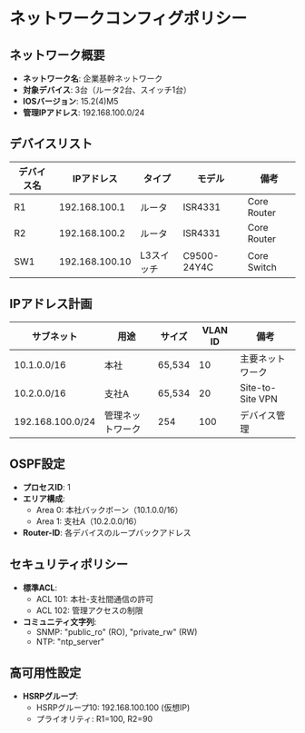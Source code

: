 

# ネットワークコンフィグポリシー

## ネットワーク概要
- **ネットワーク名**: 企業基幹ネットワーク
- **対象デバイス**: 3台（ルータ2台、スイッチ1台）
- **IOSバージョン**: 15.2(4)M5
- **管理IPアドレス**: 192.168.100.0/24

## デバイスリスト
| デバイス名 | IPアドレス | タイプ | モデル | 備考 |
|------------|------------|--------|--------|------|
| R1 | 192.168.100.1 | ルータ | ISR4331 | Core Router |
| R2 | 192.168.100.2 | ルータ | ISR4331 | Core Router |
| SW1 | 192.168.100.10 | L3スイッチ | C9500-24Y4C | Core Switch |

## IPアドレス計画
| サブネット | 用途 | サイズ | VLAN ID | 備考 |
|------------|------|--------|---------|------|
| 10.1.0.0/16 | 本社 | 65,534 | 10 | 主要ネットワーク |
| 10.2.0.0/16 | 支社A | 65,534 | 20 | Site-to-Site VPN |
| 192.168.100.0/24 | 管理ネットワーク | 254 | 100 | デバイス管理 |

## OSPF設定
- **プロセスID**: 1
- **エリア構成**:
  - Area 0: 本社バックボーン（10.1.0.0/16）
  - Area 1: 支社A（10.2.0.0/16）
- **Router-ID**: 各デバイスのループバックアドレス

## セキュリティポリシー
- **標準ACL**: 
  - ACL 101: 本社-支社間通信の許可
  - ACL 102: 管理アクセスの制限
- **コミュニティ文字列**: 
  - SNMP: "public_ro" (RO), "private_rw" (RW)
  - NTP: "ntp_server"

## 高可用性設定
- **HSRPグループ**: 
  - HSRPグループ10: 192.168.100.100 (仮想IP)
  - プライオリティ: R1=100, R2=90

